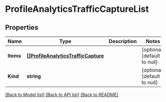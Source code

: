 # ProfileAnalyticsTrafficCaptureList

## Properties
Name | Type | Description | Notes
------------ | ------------- | ------------- | -------------
**Items** | [**[]ProfileAnalyticsTrafficCapture**](profile_analytics_trafficCapture.md) |  | [optional] [default to null]
**Kind** | **string** |  | [optional] [default to null]

[[Back to Model list]](../README.md#documentation-for-models) [[Back to API list]](../README.md#documentation-for-api-endpoints) [[Back to README]](../README.md)


